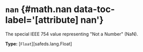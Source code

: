 [//]: # (DO NOT EDIT THIS FILE DIRECTLY. Instead, edit the corresponding stub file and execute `npm run docs:api`.)

# <code class="doc-symbol doc-symbol-attribute"></code> `nan` {#math.nan data-toc-label='[attribute] nan'}

The special IEEE 754 value representing "Not a Number" (NaN).

**Type:** [`Float`][safeds.lang.Float]
